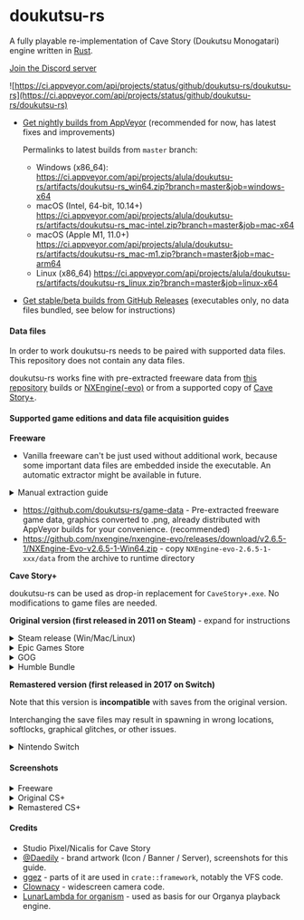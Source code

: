 # doukutsu-rs

A fully playable re-implementation of Cave Story (Doukutsu Monogatari) engine written
in [Rust](https://www.rust-lang.org/).

[Join the Discord server](https://discord.gg/fbRsNNB)

![https://ci.appveyor.com/api/projects/status/github/doukutsu-rs/doukutsu-rs](https://ci.appveyor.com/api/projects/status/github/doukutsu-rs/doukutsu-rs)

- [Get nightly builds from AppVeyor](https://ci.appveyor.com/project/alula/doukutsu-rs) (recommended for now, has latest fixes and improvements)
  
  Permalinks to latest builds from `master` branch:
  - Windows (x86_64): https://ci.appveyor.com/api/projects/alula/doukutsu-rs/artifacts/doukutsu-rs_win64.zip?branch=master&job=windows-x64
  - macOS (Intel, 64-bit, 10.14+) https://ci.appveyor.com/api/projects/alula/doukutsu-rs/artifacts/doukutsu-rs_mac-intel.zip?branch=master&job=mac-x64
  - macOS (Apple M1, 11.0+) https://ci.appveyor.com/api/projects/alula/doukutsu-rs/artifacts/doukutsu-rs_mac-m1.zip?branch=master&job=mac-arm64
  - Linux (x86_64) https://ci.appveyor.com/api/projects/alula/doukutsu-rs/artifacts/doukutsu-rs_linux.zip?branch=master&job=linux-x64
- [Get stable/beta builds from GitHub Releases](https://github.com/doukutsu-rs/doukutsu-rs/releases) (executables only,
  no data files bundled, see below for instructions)

#### Data files

In order to work doukutsu-rs needs to be paired with supported data files. This repository does not contain any data
files.

doukutsu-rs works fine with pre-extracted freeware data from [this repository](https://github.com/doukutsu-rs/game-data)
builds or [NXEngine(-evo)](https://github.com/nxengine/nxengine-evo) or from a supported copy
of [Cave Story+](https://www.nicalis.com/games/cavestory+).

#### Supported game editions and data file acquisition guides

**Freeware**

- Vanilla freeware can't be just used without additional work, because some important data files are embedded inside the
  executable. An automatic extractor might be available in future.
  
<details>
<summary>Manual extraction guide</summary>

Tools required:
- Windows version of the game (1.0.0.6), original Japanese or with Aeon Genesis patch.  
- [Resource Hacker](http://www.angusj.com/resourcehacker/#download)
- [Booster's Lab](https://www.cavestory.org/download/editors.php)
    
1. Open Doukutsu.exe in Resource Hacker.
2. Click on `ORG` group, select `Action` -> `Save [ORG] group to an .RC file`.
3. Navigate to `data` folder and create a folder named `Org` and save the .RC file there.
4. Click on `BITMAP` group, select `Action` -> `Save [BITMAP] group to an .RC file`.
5. Save them in `data` folder (**NOT** in `Org` folder).
6. Go to file explorer and navigate to `data` folder.
7. Delete Bitmap.rc
8. Go to `Org` folder.
9. Delete Org.rc
10. Rename extension of all files from `.bin` to `.org` - you won't have music if you don't do that!
11. Close Resource Hacker.
12. Open Booster's Lab
13. Load `Doukutsu.exe` in Booster's Lab - you can ignore the fact it tries to apply any patches or renames .pbm to .bmp, d-rs doesn't care.
14. Select `File` -> `Export mapdata` -> `stage.tbl`
15. Close Booster's Lab, saving isn't necessary.
16. Optionally delete leftover files and folders - `.boostlab`, `ScriptSource`, `tsc_def.txt`
17. That's all, you have everything to use it with doukutsu-rs now.

If you followed the above steps, the directory structure should look like this:

`data/`:

![files in /data/](https://media.discordapp.net/attachments/745322954660905103/947915770376102008/unknown.png?width=844&height=629)

`data/Org`:
![files in /data/Org/](https://media.discordapp.net/attachments/745322954660905103/947915770690687016/unknown.png)

</details>
    
- https://github.com/doukutsu-rs/game-data - Pre-extracted freeware game data, graphics converted to .png, already
  distributed with AppVeyor builds for your convenience. (recommended)
- https://github.com/nxengine/nxengine-evo/releases/download/v2.6.5-1/NXEngine-Evo-v2.6.5-1-Win64.zip -
  copy `NXEngine-evo-2.6.5-1-xxx/data` from the archive to runtime directory

**Cave Story+**

doukutsu-rs can be used as drop-in replacement for `CaveStory+.exe`. No modifications to game files are needed.

**Original version (first released in 2011 on Steam)** - expand for instructions

<details>
<summary>Steam release (Win/Mac/Linux)</summary>

The `data` folder is in the same place across all platforms.

If you want to use doukutsu-rs as a substitute for Mac version of Cave Story+ (which at moment of writing doesn't work
on 10.15+ anymore), do the following:

1. Find the doukutsu-rs executable:
    - In AppVeyor builds, it's in `doukutsu-rs.app/Contents/MacOS/doukutsu-rs`
    - In your own builds, it's in `target/(release|debug)/doukutsu-rs`
2. Open Steam Library, select `Cave Story+`, press the `Manage` button (gear icon) and select `Properties...`
3. Select `Local Files` and press `Browse...`.
4. Open the `Cave Story+.app` bundle and navigate to `Contents/MacOS` directory.
5. Rename the `Cave Story+` executable to something else or delete it.
6. Copy the doukutsu-rs executable and rename it to `Cave Story+`.
7. Launch the game from Steam and enjoy!

![image](https://user-images.githubusercontent.com/53099651/155904982-eb6032d8-7a4d-4af7-ae6f-b69041ecfaa4.png)
</details>

<details>
<summary>Epic Games Store</summary>

Check your default installation directory.

![image](https://user-images.githubusercontent.com/53099651/155905035-0080eace-bd98-4cf5-9628-c98334ea768c.png)
</details>

<details>
<summary>GOG</summary>

Check your default installation directory.

![image](https://user-images.githubusercontent.com/53099651/155906494-1e53f174-f12f-41be-ab53-8745cdf735b5.png)
</details>

<details>
<summary>Humble Bundle</summary>

The archive from Humble Bundle contains the necessary `data` folder, in the same folder as `CaveStory+.exe`.

![image](https://user-images.githubusercontent.com/96957561/156861929-7fa03951-442b-4277-b673-474189411103.png)
</details>

**Remastered version (first released in 2017 on Switch)**

Note that this version is **incompatible** with saves from the original version.

Interchanging the save files may result in spawning in wrong locations, softlocks, graphical glitches, or other issues.

<details>
<summary>Nintendo Switch</summary>

(Only 1.2+ has been tested, earlier versions may not work properly due to lack of 2P/Original Graphics support.)

Your interest is only in `data` directory placed in romfs.

Requires a hackable/modchipped console. If you got your Switch early, it's likely that it's hackable so give it a shot -
just be very careful to not get your console banned. There's tons of guides you can easily find online so we won't cover
it there.

You can dump the ROM (or just dump the romfs directly but it's just a bit slow so we recommend doing it on PC instead)
using [nxdumptool](https://github.com/DarkMatterCore/nxdumptool).

Once you got the keys and ROM dumped you can use the romfs extraction feature in Ryujinx or yuzu emulators to grab the
data files.

</details>

#### Screenshots

<details>
<summary>Freeware</summary>

![JP Freeware 2](https://user-images.githubusercontent.com/53099651/155924461-c63afc93-a41f-4cfd-ac9f-8f021cebcb04.png)

![Toroko Fight Freeware](https://user-images.githubusercontent.com/53099651/155924215-d492907a-ed0e-4323-bd46-61745b8fb32a.png)

![No Lighting Freeware](https://user-images.githubusercontent.com/53099651/155923814-621cf29e-bb20-4680-a96d-f049aaef1f88.png)

</details>

<details>
<summary>Original CS+</summary>

![CS+ Sand Zone](https://user-images.githubusercontent.com/53099651/155923620-db230077-0df5-4de4-b086-be6b4dcbc6df.png)

![CS+ Showoff Outer Wall](https://user-images.githubusercontent.com/53099651/155920013-3967cd03-8d69-4fc5-8f1d-fe659ff2e953.png)

![CS+ Challenge](https://user-images.githubusercontent.com/53099651/155919381-7e8159a0-a7cf-461a-8be2-2ce864631299.png)

</details>

<details>
<summary>Remastered CS+</summary>

![Balcony Switch](https://user-images.githubusercontent.com/53099651/155918810-063c0f06-2d48-485f-8367-6337525deab7.png)

![Dogs Switch](https://media.discordapp.net/attachments/745322954660905103/947895408196202617/unknown.png)

![Almond Switch](https://media.discordapp.net/attachments/745322954660905103/947898268631826492/unknown.png)

![Hell Switch](https://user-images.githubusercontent.com/53099651/155918602-62268274-c529-41c2-a87e-0c31e7874b94.png)

</details>

#### Credits

- Studio Pixel/Nicalis for Cave Story
- [@Daedily](https://twitter.com/Daedliy) - brand artwork (Icon / Banner / Server), screenshots for this guide.
- [ggez](https://github.com/ggez/ggez) - parts of it are used in `crate::framework`, notably the VFS code.
- [Clownacy](https://github.com/Clownacy) - widescreen camera code.
- [LunarLambda for organism](https://gitdab.com/LunarLambda/organism) - used as basis for our Organya playback engine.
